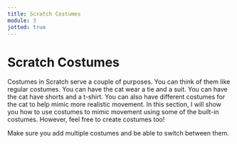 ```yaml
---
title: Scratch Costumes
module: 3
jotted: true
---
```


# Scratch Costumes


Costumes in Scratch serve a couple of purposes.  You can think of them like regular costumes. You can have the cat wear a tie and a suit.  You can have the cat have shorts and a t-shirt.  You can also have different costumes for the cat to help mimic more realistic movement. In this section, I will show you how to use costumes to mimic movement using some of the built-in costumes.  However, feel free to create costumes too!

<!-- insert video here -->

Make sure you add multiple costumes and be able to switch between them.